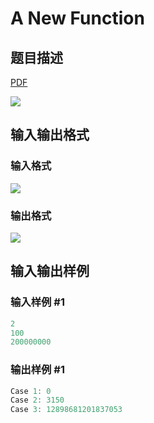 # A New Function

## 题目描述

[problemUrl]: https://uva.onlinejudge.org/index.php?option=com_onlinejudge&Itemid=8&category=20&page=show_problem&problem=1771

[PDF](https://uva.onlinejudge.org/external/108/p10830.pdf)

![](https://cdn.luogu.com.cn/upload/vjudge_pic/UVA10830/166fcdbd3c0f7a13a0d1b0a483531dd674986f15.png)

## 输入输出格式

### 输入格式

![](https://cdn.luogu.com.cn/upload/vjudge_pic/UVA10830/e8addd8cd1defe7930a1781d1af63147803c789c.png)

### 输出格式

![](https://cdn.luogu.com.cn/upload/vjudge_pic/UVA10830/885f53c2786434deebbf4c02cf51fdc18ce2455c.png)

## 输入输出样例

### 输入样例 #1

```cpp
2
100
200000000
```


### 输出样例 #1

```cpp
Case 1: 0
Case 2: 3150
Case 3: 12898681201837053
```


